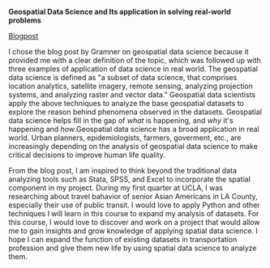 **Geospatial Data Science and Its application in solving real-world problems**

[Blogpost](https://blog.gramener.com/spatial-data-science-use-cases/)

I chose the blog post by Gramner on geospatial data science because it provided me with a clear definition of the topic, which was followed up with three examples of application of data science in real world. The geospatial data science is defined as "a subset of data science, that comprises location analytics, satellite imagery, remote sensing, analyzing projection systems, and analyzing raster and vector data." Geospatial data scientists apply the above techniques to analyze the base geospatial datasets to explore the reason behind phenomena observed in the datasets. Geospatial data science helps fill in the gap of *what* is happening, and *why* it's happening and *how*.Geospatial data science has a broad application in real world. Urban planners, epidemiologists, farmers, goverment, etc., are increasingly depending on the analysis of geospatial data science to make critical decisions to improve human life quality. 

From the blog post, I am inspired to think beyond the traditional data analyzing tools such as Stata, SPSS, and Excel to incorporate the spatial component in my project. During my first quarter at UCLA, I was researching about travel bahavior of senior Asian Americans in LA County, especially their use of public transit. I would love to apply Python and other techniques I will learn in this course to expand my analysis of datasets. For this course, I would love to discover and work on a project that would allow me to gain insights and grow knowledge of applying spatial data science. I hope I can expand the function of existing datasets in transportation profession and give them new life by using spatial data science to analyze them. 
